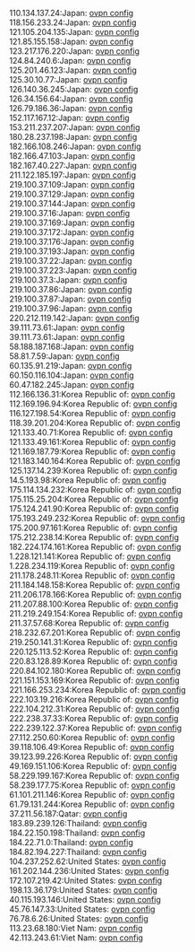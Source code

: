 110.134.137.24:Japan: [ovpn config](vpn/110_134_137_24.ovpn)  
118.156.233.24:Japan: [ovpn config](vpn/118_156_233_24.ovpn)  
121.105.204.135:Japan: [ovpn config](vpn/121_105_204_135.ovpn)  
121.85.155.158:Japan: [ovpn config](vpn/121_85_155_158.ovpn)  
123.217.176.220:Japan: [ovpn config](vpn/123_217_176_220.ovpn)  
124.84.240.6:Japan: [ovpn config](vpn/124_84_240_6.ovpn)  
125.201.46.123:Japan: [ovpn config](vpn/125_201_46_123.ovpn)  
125.30.10.77:Japan: [ovpn config](vpn/125_30_10_77.ovpn)  
126.140.36.245:Japan: [ovpn config](vpn/126_140_36_245.ovpn)  
126.34.156.64:Japan: [ovpn config](vpn/126_34_156_64.ovpn)  
126.79.186.36:Japan: [ovpn config](vpn/126_79_186_36.ovpn)  
152.117.167.12:Japan: [ovpn config](vpn/152_117_167_12.ovpn)  
153.211.237.207:Japan: [ovpn config](vpn/153_211_237_207.ovpn)  
180.28.237.198:Japan: [ovpn config](vpn/180_28_237_198.ovpn)  
182.166.108.246:Japan: [ovpn config](vpn/182_166_108_246.ovpn)  
182.166.47.103:Japan: [ovpn config](vpn/182_166_47_103.ovpn)  
182.167.40.227:Japan: [ovpn config](vpn/182_167_40_227.ovpn)  
211.122.185.197:Japan: [ovpn config](vpn/211_122_185_197.ovpn)  
219.100.37.109:Japan: [ovpn config](vpn/219_100_37_109.ovpn)  
219.100.37.129:Japan: [ovpn config](vpn/219_100_37_129.ovpn)  
219.100.37.144:Japan: [ovpn config](vpn/219_100_37_144.ovpn)  
219.100.37.16:Japan: [ovpn config](vpn/219_100_37_16.ovpn)  
219.100.37.169:Japan: [ovpn config](vpn/219_100_37_169.ovpn)  
219.100.37.172:Japan: [ovpn config](vpn/219_100_37_172.ovpn)  
219.100.37.176:Japan: [ovpn config](vpn/219_100_37_176.ovpn)  
219.100.37.193:Japan: [ovpn config](vpn/219_100_37_193.ovpn)  
219.100.37.22:Japan: [ovpn config](vpn/219_100_37_22.ovpn)  
219.100.37.223:Japan: [ovpn config](vpn/219_100_37_223.ovpn)  
219.100.37.3:Japan: [ovpn config](vpn/219_100_37_3.ovpn)  
219.100.37.86:Japan: [ovpn config](vpn/219_100_37_86.ovpn)  
219.100.37.87:Japan: [ovpn config](vpn/219_100_37_87.ovpn)  
219.100.37.96:Japan: [ovpn config](vpn/219_100_37_96.ovpn)  
220.212.119.142:Japan: [ovpn config](vpn/220_212_119_142.ovpn)  
39.111.73.61:Japan: [ovpn config](vpn/39_111_73_61.ovpn)  
39.111.73.61:Japan: [ovpn config](vpn/39_111_73_61.ovpn)  
58.188.187.168:Japan: [ovpn config](vpn/58_188_187_168.ovpn)  
58.81.7.59:Japan: [ovpn config](vpn/58_81_7_59.ovpn)  
60.135.91.219:Japan: [ovpn config](vpn/60_135_91_219.ovpn)  
60.150.116.104:Japan: [ovpn config](vpn/60_150_116_104.ovpn)  
60.47.182.245:Japan: [ovpn config](vpn/60_47_182_245.ovpn)  
112.166.136.31:Korea Republic of: [ovpn config](vpn/112_166_136_31.ovpn)  
112.169.196.94:Korea Republic of: [ovpn config](vpn/112_169_196_94.ovpn)  
116.127.198.54:Korea Republic of: [ovpn config](vpn/116_127_198_54.ovpn)  
118.39.201.204:Korea Republic of: [ovpn config](vpn/118_39_201_204.ovpn)  
121.133.40.71:Korea Republic of: [ovpn config](vpn/121_133_40_71.ovpn)  
121.133.49.161:Korea Republic of: [ovpn config](vpn/121_133_49_161.ovpn)  
121.169.187.79:Korea Republic of: [ovpn config](vpn/121_169_187_79.ovpn)  
121.183.140.164:Korea Republic of: [ovpn config](vpn/121_183_140_164.ovpn)  
125.137.14.239:Korea Republic of: [ovpn config](vpn/125_137_14_239.ovpn)  
14.5.193.98:Korea Republic of: [ovpn config](vpn/14_5_193_98.ovpn)  
175.114.134.232:Korea Republic of: [ovpn config](vpn/175_114_134_232.ovpn)  
175.115.25.204:Korea Republic of: [ovpn config](vpn/175_115_25_204.ovpn)  
175.124.241.90:Korea Republic of: [ovpn config](vpn/175_124_241_90.ovpn)  
175.193.249.232:Korea Republic of: [ovpn config](vpn/175_193_249_232.ovpn)  
175.200.97.161:Korea Republic of: [ovpn config](vpn/175_200_97_161.ovpn)  
175.212.238.14:Korea Republic of: [ovpn config](vpn/175_212_238_14.ovpn)  
182.224.174.161:Korea Republic of: [ovpn config](vpn/182_224_174_161.ovpn)  
1.228.121.141:Korea Republic of: [ovpn config](vpn/1_228_121_141.ovpn)  
1.228.234.119:Korea Republic of: [ovpn config](vpn/1_228_234_119.ovpn)  
211.178.248.11:Korea Republic of: [ovpn config](vpn/211_178_248_11.ovpn)  
211.184.148.158:Korea Republic of: [ovpn config](vpn/211_184_148_158.ovpn)  
211.206.178.166:Korea Republic of: [ovpn config](vpn/211_206_178_166.ovpn)  
211.207.88.100:Korea Republic of: [ovpn config](vpn/211_207_88_100.ovpn)  
211.219.249.154:Korea Republic of: [ovpn config](vpn/211_219_249_154.ovpn)  
211.37.57.68:Korea Republic of: [ovpn config](vpn/211_37_57_68.ovpn)  
218.232.67.201:Korea Republic of: [ovpn config](vpn/218_232_67_201.ovpn)  
219.250.141.31:Korea Republic of: [ovpn config](vpn/219_250_141_31.ovpn)  
220.125.113.52:Korea Republic of: [ovpn config](vpn/220_125_113_52.ovpn)  
220.83.128.89:Korea Republic of: [ovpn config](vpn/220_83_128_89.ovpn)  
220.84.102.180:Korea Republic of: [ovpn config](vpn/220_84_102_180.ovpn)  
221.151.153.169:Korea Republic of: [ovpn config](vpn/221_151_153_169.ovpn)  
221.166.253.234:Korea Republic of: [ovpn config](vpn/221_166_253_234.ovpn)  
222.103.19.216:Korea Republic of: [ovpn config](vpn/222_103_19_216.ovpn)  
222.104.212.31:Korea Republic of: [ovpn config](vpn/222_104_212_31.ovpn)  
222.238.37.33:Korea Republic of: [ovpn config](vpn/222_238_37_33.ovpn)  
222.239.122.37:Korea Republic of: [ovpn config](vpn/222_239_122_37.ovpn)  
27.112.250.60:Korea Republic of: [ovpn config](vpn/27_112_250_60.ovpn)  
39.118.106.49:Korea Republic of: [ovpn config](vpn/39_118_106_49.ovpn)  
39.123.99.226:Korea Republic of: [ovpn config](vpn/39_123_99_226.ovpn)  
49.169.151.106:Korea Republic of: [ovpn config](vpn/49_169_151_106.ovpn)  
58.229.199.167:Korea Republic of: [ovpn config](vpn/58_229_199_167.ovpn)  
58.239.177.75:Korea Republic of: [ovpn config](vpn/58_239_177_75.ovpn)  
61.101.211.146:Korea Republic of: [ovpn config](vpn/61_101_211_146.ovpn)  
61.79.131.244:Korea Republic of: [ovpn config](vpn/61_79_131_244.ovpn)  
37.211.56.187:Qatar: [ovpn config](vpn/37_211_56_187.ovpn)  
183.89.239.126:Thailand: [ovpn config](vpn/183_89_239_126.ovpn)  
184.22.150.198:Thailand: [ovpn config](vpn/184_22_150_198.ovpn)  
184.22.71.0:Thailand: [ovpn config](vpn/184_22_71_0.ovpn)  
184.82.194.227:Thailand: [ovpn config](vpn/184_82_194_227.ovpn)  
104.237.252.62:United States: [ovpn config](vpn/104_237_252_62.ovpn)  
161.202.144.236:United States: [ovpn config](vpn/161_202_144_236.ovpn)  
172.107.219.42:United States: [ovpn config](vpn/172_107_219_42.ovpn)  
198.13.36.179:United States: [ovpn config](vpn/198_13_36_179.ovpn)  
40.115.193.146:United States: [ovpn config](vpn/40_115_193_146.ovpn)  
45.76.147.33:United States: [ovpn config](vpn/45_76_147_33.ovpn)  
76.78.6.26:United States: [ovpn config](vpn/76_78_6_26.ovpn)  
113.23.68.180:Viet Nam: [ovpn config](vpn/113_23_68_180.ovpn)  
42.113.243.61:Viet Nam: [ovpn config](vpn/42_113_243_61.ovpn)  
